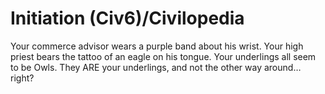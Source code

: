 # Initiation (Civ6)/Civilopedia

Your commerce advisor wears a purple band about his wrist. Your high priest bears the tattoo of an eagle on his tongue. Your underlings all seem to be Owls. They ARE your underlings, and not the other way around… right?